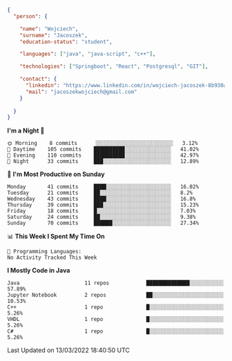 ````json
{
  "person": {

    "name": "Wojciech",
    "surname": "Jacoszek",
    "education-status": "student",

    "languages": ["java", "java-script", "c++"],

    "technologies": ["Springboot", "React", "Postgresql", "GIT"],

    "contact": {
      "linkedin": "https://www.linkedin.com/in/wojciech-jacoszek-8b930a209",
      "mail": "jacoszekwojciech@gmail.com"
    }
    
  }
}
```` 

<!--START_SECTION:waka-->
**I'm a Night 🦉** 

```text
🌞 Morning    8 commits      ░░░░░░░░░░░░░░░░░░░░░░░░░   3.12% 
🌆 Daytime    105 commits    ██████████░░░░░░░░░░░░░░░   41.02% 
🌃 Evening    110 commits    ██████████░░░░░░░░░░░░░░░   42.97% 
🌙 Night      33 commits     ███░░░░░░░░░░░░░░░░░░░░░░   12.89%

```
📅 **I'm Most Productive on Sunday** 

```text
Monday       41 commits     ████░░░░░░░░░░░░░░░░░░░░░   16.02% 
Tuesday      21 commits     ██░░░░░░░░░░░░░░░░░░░░░░░   8.2% 
Wednesday    43 commits     ████░░░░░░░░░░░░░░░░░░░░░   16.8% 
Thursday     39 commits     ███░░░░░░░░░░░░░░░░░░░░░░   15.23% 
Friday       18 commits     █░░░░░░░░░░░░░░░░░░░░░░░░   7.03% 
Saturday     24 commits     ██░░░░░░░░░░░░░░░░░░░░░░░   9.38% 
Sunday       70 commits     ██████░░░░░░░░░░░░░░░░░░░   27.34%

```


📊 **This Week I Spent My Time On** 

```text
💬 Programming Languages: 
No Activity Tracked This Week

```

**I Mostly Code in Java** 

```text
Java                     11 repos            ██████████████░░░░░░░░░░░   57.89% 
Jupyter Notebook         2 repos             ██░░░░░░░░░░░░░░░░░░░░░░░   10.53% 
C++                      1 repo              █░░░░░░░░░░░░░░░░░░░░░░░░   5.26% 
VHDL                     1 repo              █░░░░░░░░░░░░░░░░░░░░░░░░   5.26% 
C#                       1 repo              █░░░░░░░░░░░░░░░░░░░░░░░░   5.26%

```



 Last Updated on 13/03/2022 18:40:50 UTC
<!--END_SECTION:waka-->

